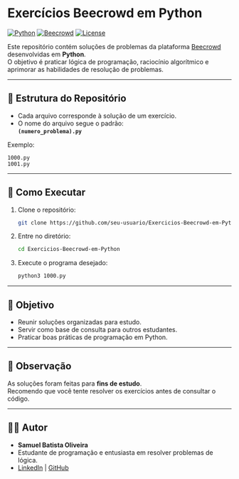 # Exercícios Beecrowd em Python

[![Python](https://img.shields.io/badge/Python-3.x-blue?logo=python)](https://www.python.org/)
[![Beecrowd](https://img.shields.io/badge/Beecrowd-Online_Judge-orange)](https://www.beecrowd.com.br/)
[![License](https://img.shields.io/badge/license-MIT-green)](LICENSE)

Este repositório contém soluções de problemas da plataforma [Beecrowd](https://www.beecrowd.com.br/) desenvolvidas em **Python**.  
O objetivo é praticar lógica de programação, raciocínio algorítmico e aprimorar as habilidades de resolução de problemas.

---

## 📂 Estrutura do Repositório

- Cada arquivo corresponde à solução de um exercício.
- O nome do arquivo segue o padrão:  
  **`(numero_problema).py`**

Exemplo:  
```
1000.py
1001.py
```

---

## 🚀 Como Executar

1. Clone o repositório:
   ```bash
   git clone https://github.com/seu-usuario/Exercicios-Beecrowd-em-Python.git
   ```
2. Entre no diretório:
   ```bash
   cd Exercicios-Beecrowd-em-Python
   ```
3. Execute o programa desejado:
   ```bash
   python3 1000.py
   ```

---

## 🎯 Objetivo

- Reunir soluções organizadas para estudo.
- Servir como base de consulta para outros estudantes.
- Praticar boas práticas de programação em Python.

---

## 📌 Observação

As soluções foram feitas para **fins de estudo**.  
Recomendo que você tente resolver os exercícios antes de consultar o código.

---

## 👨‍💻 Autor

- **Samuel Batista Oliveira**  
- Estudante de programação e entusiasta em resolver problemas de lógica.  
- [LinkedIn](https://linkedin.com/in/samuel-batista-oliveira-abab772a8) | [GitHub](https://github.com/samuelbatistaoliveira)

